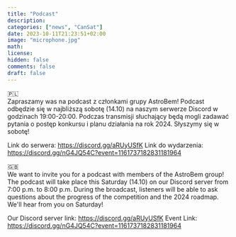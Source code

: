 ```yaml
---
title: "Podcast"
description: 
categories: ["news", "CanSat"]
date: 2023-10-11T21:23:51+02:00
image: "microphone.jpg"
math: 
license: 
hidden: false
comments: false 
draft: false 
---
```

🇵🇱 </br>
Zapraszamy was na podcast z członkami grupy AstroBem! Podcast odbędzie się w najbliższą sobotę (14.10) na naszym serwerze Discord w godzinach 19:00-20:00. Podczas transmisji słuchający będą mogli zadawać pytania o postęp konkursu i planu działania na rok 2024. Słyszymy się w sobotę!

Link do serwera:
https://discord.gg/aRUyUSfK
Link do wydarzenia:
https://discord.gg/nG4JQ54C?event=1161737182831181964


🇬🇧</br>
We want to invite you for a podcast with members of the AstroBem group! The podcast will take place this Saturday (14.10) on our Discord server from 7:00 p.m. to 8:00 p.m. During the broadcast, listeners will be able to ask questions about the progress of the competition and the 2024 roadmap. We'll hear from you on Saturday!

Our Discord server link:
https://discord.gg/aRUyUSfK
Event Link:
https://discord.gg/nG4JQ54C?event=1161737182831181964
